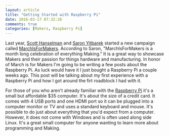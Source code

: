 ```yaml
---
layout: article
title: "Getting Started with Raspberry Pi"
date: 2016-03-17 07:32:26
comments: true
categories: [Makers, Raspberry Pi]
---
```


Last year, [Scott Hanselman](http://www.hanselman.com/) and [Saron Yitbarek](http://bloggytoons.com/) started a new campaign called [MarchIsForMakers](http://marchisformakers.com/). According to Saron, "MarchIsForMakers is a month long celebration of everything Making." It is a great way to showcase Makers and their passion for things hardware and manufacturing. In honor of March is for Makers I'm going to be writing a few posts about the Raspberry Pi. As luck would have it I just bought a Raspberry Pi a couple weeks ago. This post will be talking about my first experience with a Raspberry Pi and how I got around the firt roadblock I had with it.

For those of you who aren't already familiar with the [Raspberry Pi](https://www.raspberrypi.org/) it's a small but affordable $35 computer. It's about the size of a credit card. It comes with 4 USB ports and one HDMI port so it can be plugged into a computer monitor or TV and uses a standard keyboard and mouse. It's possible to do just about everything that you'd expect from a computer. However, it does not come with Windows and is often used along side Linux. It's a great small computer for anyone wanting to learn more about programming and Making.


